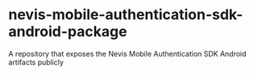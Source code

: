 # nevis-mobile-authentication-sdk-android-package
A repository that exposes the Nevis Mobile Authentication SDK Android artifacts publicly
